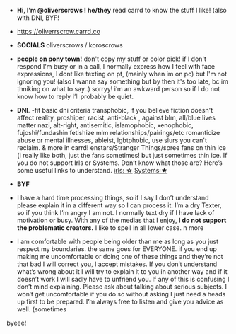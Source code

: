 - **Hi, I’m @oliverscrows ! he/they**
 read carrd to know the stuff I like! (also with DNI, BYF!
- https://oliverrscrow.carrd.co


 - **SOCIALS** oliverscrows / koroscrows


- **people on pony town!** don't copy my stuff or color pick! if I don't respond I'm busy or in a call, I normally express how I feel with face expressions, I dont like texting on pt, (mainly when im on pc) but I'm not ignoring you! (also I wanna say something but by then it's too late, bc im thniking on what to say..) sorryy! i’m an awkward person so if I do not know how to reply I’ll probably be quiet.


- **DNI**. 
-fit basic dni criteria 
transphobic, if you believe fiction doesn't affect reality, proshiper, racist, anti-black , against blm, all/blue lives matter nazi, alt-right, antisemitic, islamophobic, xenophobic, fujoshi/fundashin fetishize mlm relationships/pairings/etc romanticize abuse or mental illnesses, ableist, lgbtphobic, use slurs you can't reclaim. & more in carrd! enstars/Stranger Things/spree fans on thin ice (i really like both, just the fans sometimes!  but just sometimes thin ice. 
If you do not support Irls or Systems. Don’t know what those are? Here’s some useful links to understand.
[irls: ☆](https://das.crd.co) [Systems:★](https://plurality-hub.carrd.co/#enghome)

- **BYF** 
- I have a hard time processing things, so if I say I don’t understand please explain it in a different way so I can process it. I’m a dry Texter, so if you think I’m angry I am not. I normally text dry if I have lack of motivation or busy. With any of the medias that I enjoy, **I do not support the problematic creators.** I like to spell in all lower case. n more



- I am comfortable with people being older than me as long as you just respect my boundaries. the same goes for EVERYONE.
if you end up making me uncomfortable or doing one of these things and they’re not that bad I will correct you, I accept mistakes. If you don’t understand what’s wrong about it I will try to explain it to you in another way and if it doesn’t work I will sadly have to unfriend you. If any of this is confusing I don’t mind explaining. Please ask about talking about serious subjects. I won’t get uncomfortable if you do so without asking I just need a heads up first to be prepared. I’m always free to listen and give you advice as well. (sometimes

byeee! 
